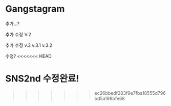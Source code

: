 # Gangstagram

추가...?

추가 수정 V.2

추가 수정 v.3 v.3.1 v.3.2

수정?
<<<<<<< HEAD

SNS2nd 수정완료!
=======
>>>>>>> ec26bbedf283f9e7fba18555d796bd5a198bfe68
